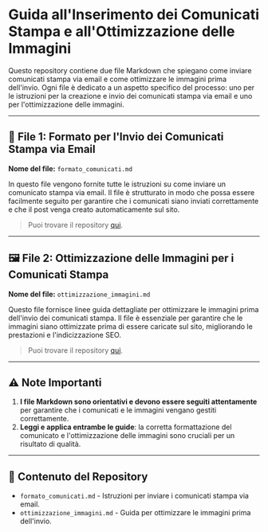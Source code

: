 # Guida all'Inserimento dei Comunicati Stampa e all'Ottimizzazione delle Immagini

Questo repository contiene due file Markdown che spiegano come inviare comunicati stampa via email e come ottimizzare le immagini prima dell'invio. Ogni file è dedicato a un aspetto specifico del processo: uno per le istruzioni per la creazione e invio dei comunicati stampa via email e uno per l'ottimizzazione delle immagini.

---

## 📨 **File 1: Formato per l'Invio dei Comunicati Stampa via Email**

**Nome del file:** `formato_comunicati.md`

In questo file vengono fornite tutte le istruzioni su come inviare un comunicato stampa via email. 
Il file è strutturato in modo che possa essere facilmente seguito per garantire che i comunicati siano inviati correttamente e che il post venga creato automaticamente sul sito.

> Puoi trovare il repository <a href="https://github.com/hmtechnology/post-by-email/blob/main/formato_comunicati.md" target="_blank">qui</a>.

---

## 🖼️ **File 2: Ottimizzazione delle Immagini per i Comunicati Stampa**

**Nome del file:** `ottimizzazione_immagini.md`

Questo file fornisce linee guida dettagliate per ottimizzare le immagini prima dell'invio dei comunicati stampa. 
Il file è essenziale per garantire che le immagini siano ottimizzate prima di essere caricate sul sito, migliorando le prestazioni e l'indicizzazione SEO.

> Puoi trovare il repository <a href="https://github.com/hmtechnology/post-by-email/blob/main/ottimizzazione_immagini.md" target="_blank">qui</a>.

---

## ⚠️ **Note Importanti**

1. **I file Markdown sono orientativi e devono essere seguiti attentamente** per garantire che i comunicati e le immagini vengano gestiti correttamente.
2. **Leggi e applica entrambe le guide**: la corretta formattazione del comunicato e l'ottimizzazione delle immagini sono cruciali per un risultato di qualità.
   
---

## 📂 Contenuto del Repository

- `formato_comunicati.md` - Istruzioni per inviare i comunicati stampa via email.
- `ottimizzazione_immagini.md` - Guida per ottimizzare le immagini prima dell'invio.
